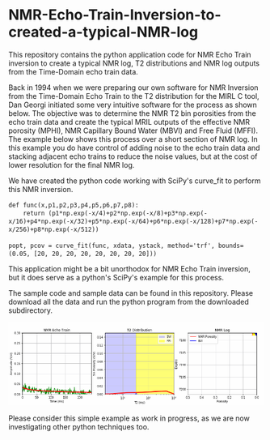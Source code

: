 # NMR-Echo-Train-Inversion-to-created-a-typical-NMR-log
This repository contains the python application code for NMR Echo Train inversion to create a typical NMR log, T2 distributions and NMR log outputs from the Time-Domain echo train data. 

Back in 1994 when we were preparing our own software for NMR Inversion from the Time-Domain Echo Train to the T2 distribution for the MIRL C tool, Dan Georgi initiated some very intuitive software for the process as shown below. The objective was to determine the NMR T2 bin porosities from the echo train data and create the typical MRIL outputs of the effective NMR porosity (MPHI), NMR Capillary Bound Water (MBVI) and Free Fluid (MFFI). The example below shows this process over a short section of NMR log. In this example you do have control of adding noise to the echo train data and stacking adjacent echo trains to reduce the noise values, but at the cost of lower resolution for the final NMR log. 

We have created the python code working with SciPy's curve_fit to perform this NMR inversion. 

    def func(x,p1,p2,p3,p4,p5,p6,p7,p8):
        return (p1*np.exp(-x/4)+p2*np.exp(-x/8)+p3*np.exp(-x/16)+p4*np.exp(-x/32)+p5*np.exp(-x/64)+p6*np.exp(-x/128)+p7*np.exp(-x/256)+p8*np.exp(-x/512))

    popt, pcov = curve_fit(func, xdata, ystack, method='trf', bounds=(0.05, [20, 20, 20, 20, 20, 20, 20, 20]))

This application might be a bit unorthodox for NMR Echo Train inversion, but it does serve as a python's SciPy's example for this process. 

The sample code and sample data can be found in this repository. Please download all the data and run the python program from the downloaded subdirectory. 

![Geolog_Image](NMR_log.gif)

Please consider this simple example as work in progress, as we are now investigating other python techniques too. 
